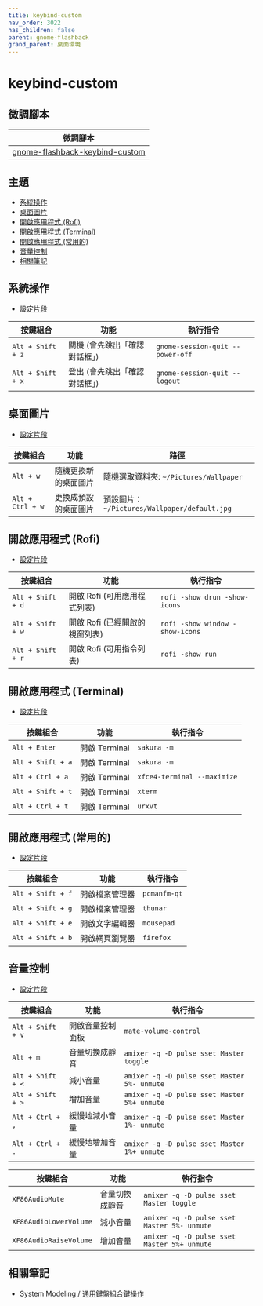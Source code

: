 ```yaml
---
title: keybind-custom
nav_order: 3022
has_children: false
parent: gnome-flashback
grand_parent: 桌面環境
---
```



# keybind-custom


## 微調腳本

| 微調腳本 |
| --- |
| [gnome-flashback-keybind-custom](https://github.com/samwhelp/note-about-ubuntu/tree/gh-pages/_demo/adjustment/de/gnome-flashback/part/gnome-flashback-keybind-custom) |


## 主題

* [系統操作](#系統操作)
* [桌面圖片](#桌面圖片)
* [開啟應用程式 (Rofi)](#開啟應用程式-rofi)
* [開啟應用程式 (Terminal)](#開啟應用程式-terminal)
* [開啟應用程式 (常用的)](#開啟應用程式-常用的)
* [音量控制](#音量控制)
* [相關筆記](#相關筆記)


## 系統操作

* [設定片段](https://github.com/samwhelp/note-about-ubuntu/blob/gh-pages/_demo/adjustment/de/gnome-flashback/part/gnome-flashback-keybind-custom/config-install.sh#L98)

| 按鍵組合          | 功能                           | 執行指令                            |
| ----------------- | ------------------------------ | ----------------------------------- |
| `Alt + Shift + z` | 關機 (會先跳出「確認對話框」)  | `gnome-session-quit --power-off` |
| `Alt + Shift + x` | 登出 (會先跳出「確認對話框」)  | `gnome-session-quit --logout`    |


## 桌面圖片

* [設定片段](https://github.com/samwhelp/note-about-ubuntu/blob/gh-pages/_demo/adjustment/de/gnome-flashback/part/gnome-flashback-keybind-custom/config-install.sh#L75)

| 按鍵組合         | 功能                 | 路徑                                          |
| ---------------- | -------------------- | --------------------------------------------- |
| `Alt + w`        | 隨機更換新的桌面圖片 | 隨機選取資料夾: `~/Pictures/Wallpaper`        |
| `Alt + Ctrl + w` | 更換成預設的桌面圖片 | 預設圖片： `~/Pictures/Wallpaper/default.jpg` |


## 開啟應用程式 (Rofi)

* [設定片段](https://github.com/samwhelp/note-about-ubuntu/blob/gh-pages/_demo/adjustment/de/gnome-flashback/part/gnome-flashback-keybind-custom/config-install.sh#L98)

| 按鍵組合          | 功能                           | 執行指令                        |
| ----------------- | ------------------------------ | ------------------------------- |
| `Alt + Shift + d` | 開啟 Rofi (可用應用程式列表)   | `rofi -show drun -show-icons`   |
| `Alt + Shift + w` | 開啟 Rofi (已經開啟的視窗列表) | `rofi -show window -show-icons` |
| `Alt + Shift + r` | 開啟 Rofi (可用指令列表)       | `rofi -show run`                |


## 開啟應用程式 (Terminal)

* [設定片段](https://github.com/samwhelp/note-about-ubuntu/blob/gh-pages/_demo/adjustment/de/gnome-flashback/part/gnome-flashback-keybind-custom/config-install.sh#L118)

| 按鍵組合          | 功能         | 執行指令                     |
| ----------------- | ------------- | --------------------------- |
| `Alt + Enter`     | 開啟 Terminal | `sakura -m`                 |
| `Alt + Shift + a` | 開啟 Terminal | `sakura -m`                 |
| `Alt + Ctrl + a`  | 開啟 Terminal | `xfce4-terminal --maximize` |
| `Alt + Shift + t` | 開啟 Terminal | `xterm`                     |
| `Alt + Ctrl + t`  | 開啟 Terminal | `urxvt`                     |


## 開啟應用程式 (常用的)

* [設定片段](https://github.com/samwhelp/note-about-ubuntu/blob/gh-pages/_demo/adjustment/de/gnome-flashback/part/gnome-flashback-keybind-custom/config-install.sh#L146)

| 按鍵組合          | 功能           | 執行指令     |
| ----------------- | -------------- | ------------ |
| `Alt + Shift + f` | 開啟檔案管理器 | `pcmanfm-qt` |
| `Alt + Shift + g` | 開啟檔案管理器 | `thunar`     |
| `Alt + Shift + e` | 開啟文字編輯器 | `mousepad`   |
| `Alt + Shift + b` | 開啟網頁瀏覽器 | `firefox`    |


## 音量控制

* [設定片段](https://github.com/samwhelp/note-about-ubuntu/blob/gh-pages/_demo/adjustment/de/gnome-flashback/part/gnome-flashback-keybind-custom/config-install.sh#L168)

| 按鍵組合          | 功能             | 執行指令                                    |
| ----------------- | ---------------- | ------------------------------------------- |
| `Alt + Shift + v` | 開啟音量控制面板 | `mate-volume-control`                       |
| `Alt + m`         | 音量切換成靜音   | `amixer -q -D pulse sset Master toggle`     |
| `Alt + Shift + <` | 減小音量         | `amixer -q -D pulse sset Master 5%- unmute` |
| `Alt + Shift + >` | 增加音量         | `amixer -q -D pulse sset Master 5%+ unmute` |
| `Alt + Ctrl + ,`  | 緩慢地減小音量   | `amixer -q -D pulse sset Master 1%- unmute` |
| `Alt + Ctrl + .`  | 緩慢地增加音量   | `amixer -q -D pulse sset Master 1%+ unmute` |


| 按鍵組合               | 功能           | 執行指令                                    |
| ---------------------- | -------------- | ------------------------------------------- |
| `XF86AudioMute`        | 音量切換成靜音 | `amixer -q -D pulse sset Master toggle`     |
| `XF86AudioLowerVolume` | 減小音量       | `amixer -q -D pulse sset Master 5%- unmute` |
| `XF86AudioRaiseVolume` | 增加音量       | `amixer -q -D pulse sset Master 5%+ unmute` |


## 相關筆記

* System Modeling / [通用鍵盤組合鍵操作](https://samwhelp.github.io/system-modeling/read/zh_tw/spec-keybind-common)
